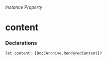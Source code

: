 *Instance Property*

# content

### Declarations

```
let content: [DocCArchive.RenderedContent]?
```

